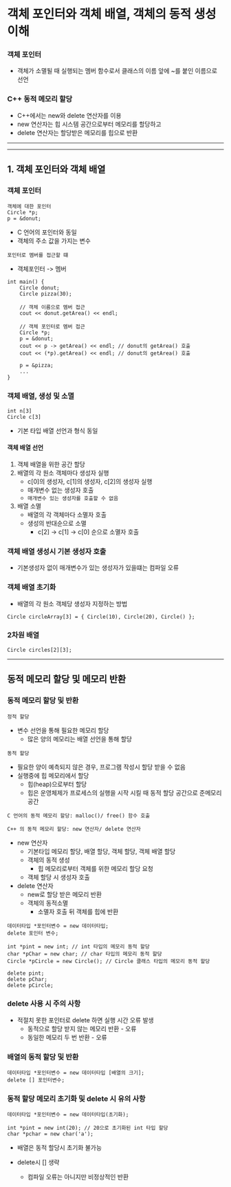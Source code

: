 # 객체 포인터와 객체 배열, 객체의 동적 생성 이해

### 객체 포인터

- 객체가 소멸될 때 실행되는 멤버 함수로서 클래스의 이름 앞에 ~를 붙인 이름으로 선언

### C++ 동적 메모리 할당

- C++에서는 new와 delete 연산자를 이용
- new 연산자는 힙 시스템 공간으로부터 메모리를 할당하고
- delete 연산자는 할당받은 메모리를 힙으로 반환

---

---

## 1. 객체 포인터와 객체 배열

### 객체 포인터

```
객체에 대한 포인터
Circle *p;
p = &donut;
```

- C 언어의 포인터와 동일
- 객체의 주소 값을 가지는 변수

```
포인터로 멤버를 접근할 떄
```

- 객체포인터 -> 멤버

```
int main() {
    Circle donut;
    Circle pizza(30);

    // 객체 이름으로 멤버 접근
    cout << donut.getArea() << endl;

    // 객체 포인터로 멤버 접근
    Circle *p;
    p = &donut;
    cout << p -> getArea() << endl; // donut의 getArea() 호출
    cout << (*p).getArea() << endl; // donut의 getArea() 호출

    p = &pizza;
    ...
}
```

### 객체 배열, 생성 및 소멸

```
int n[3]
Circle c[3]
```

- 기본 타입 배열 선언과 형식 동일

#### 객체 배열 선언

1. 객체 배열을 위한 공간 할당
2. 배열의 각 원소 객체마다 생성자 실행
   - c[0]의 생성자, c[1]의 생성자, c[2]의 생성자 실행
   - 매개변수 없는 생성자 호출
   - `매개변수 있는 생성자를 호출할 수 없음`
3. 배열 소멸
   - 배열의 각 객체마다 소멸자 호출
   - 생성의 반대순으로 소멸
     - c[2] -> c[1] -> c[0] 순으로 소멸자 호출

### 객체 배열 생성시 기본 생성자 호출

- 기본생성자 없이 매개변수가 있는 생성자가 있을떄는 컴파일 오류

### 객체 배열 초기화

- 배열의 각 원소 객체당 생성자 지정하는 방법

```
Circle circleArray[3] = { Circle(10), Circle(20), Circle() };
```

### 2차원 배열

```
Circle circles[2][3];
```

---

## 동적 메모리 할당 및 메모리 반환

### 동적 메모리 할당 및 반환

```
정적 할당
```

- 변수 선언을 통해 필요한 메모리 할당
  - 많은 양의 메모리는 배열 선언을 통해 할당

```
동적 할당
```

- 필요한 양이 예측되지 않은 경우, 프로그램 작성시 할당 받을 수 없음
- 실행중에 힙 메모리에서 할당
  - 힙(heap)으로부터 할당
  - 힙은 운영체제가 프로세스의 실행을 시작 시킬 때 동적 할당 공간으로 준메모리 공간

```
C 언어의 동적 메모리 할당: malloc()/ free() 함수 호출
```

```
C++ 의 동적 메모리 할당: new 연산자/ delete 연산자
```

- new 연산자
  - 기본타입 메모리 할당, 배열 할당, 객체 할당, 객체 배열 할당
  - 객체의 동적 생성
    - 힙 메모리로부터 객체를 위한 메모리 할당 요청
  - 객체 할당 시 생성자 호출
- delete 연산자
  - new로 할당 받은 메모리 반환
  - 객체의 동적소멸
    - 소멸자 호출 뒤 객체를 힙에 반환

```
데이터타입 *포인터변수 = new 데이터타입;
delete 포인터 변수;

int *pint = new int; // int 타입의 메모리 동적 할당
char *pChar = new char; // char 타입의 메모리 동적 할당
Circle *pCircle = new Circle(); // Circle 클래스 타입의 메모리 동적 할당

delete pint;
delete pChar;
delete pCircle;
```

### delete 사용 시 주의 사항

- 적절치 못한 포인터로 delete 하면 실행 시간 오류 발생
  - 동적으로 할당 받지 않는 메모리 반환 - 오류
  - 동일한 메모리 두 번 반환 - 오류

### 배열의 동적 할당 및 반환

```
데이터타입 *포인터변수 = new 데이터타입 [배열의 크기];
delete [] 포인터변수;
```

### 동적 할당 메모리 초기화 및 delete 시 유의 사항

```
데이터타입 *포인터변수 = new 데이터타입(초기화);

int *pint = new int(20); // 20으로 초기화된 int 타입 할당
char *pchar = new char('a');
```

- 배열은 동적 할당시 초기화 불가능

- delete시 [] 생략
  - 컴파일 오류는 아니지만 비정상적인 반환
